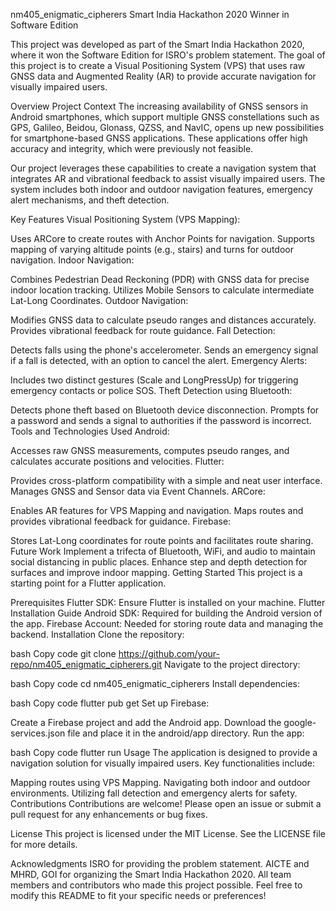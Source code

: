 nm405_enigmatic_cipherers
Smart India Hackathon 2020 Winner in Software Edition

This project was developed as part of the Smart India Hackathon 2020, where it won the Software Edition for ISRO's problem statement. The goal of this project is to create a Visual Positioning System (VPS) that uses raw GNSS data and Augmented Reality (AR) to provide accurate navigation for visually impaired users.

Overview
Project Context
The increasing availability of GNSS sensors in Android smartphones, which support multiple GNSS constellations such as GPS, Galileo, Beidou, Glonass, QZSS, and NavIC, opens up new possibilities for smartphone-based GNSS applications. These applications offer high accuracy and integrity, which were previously not feasible.

Our project leverages these capabilities to create a navigation system that integrates AR and vibrational feedback to assist visually impaired users. The system includes both indoor and outdoor navigation features, emergency alert mechanisms, and theft detection.

Key Features
Visual Positioning System (VPS Mapping):

Uses ARCore to create routes with Anchor Points for navigation.
Supports mapping of varying altitude points (e.g., stairs) and turns for outdoor navigation.
Indoor Navigation:

Combines Pedestrian Dead Reckoning (PDR) with GNSS data for precise indoor location tracking.
Utilizes Mobile Sensors to calculate intermediate Lat-Long Coordinates.
Outdoor Navigation:

Modifies GNSS data to calculate pseudo ranges and distances accurately.
Provides vibrational feedback for route guidance.
Fall Detection:

Detects falls using the phone's accelerometer.
Sends an emergency signal if a fall is detected, with an option to cancel the alert.
Emergency Alerts:

Includes two distinct gestures (Scale and LongPressUp) for triggering emergency contacts or police SOS.
Theft Detection using Bluetooth:

Detects phone theft based on Bluetooth device disconnection.
Prompts for a password and sends a signal to authorities if the password is incorrect.
Tools and Technologies Used
Android:

Accesses raw GNSS measurements, computes pseudo ranges, and calculates accurate positions and velocities.
Flutter:

Provides cross-platform compatibility with a simple and neat user interface.
Manages GNSS and Sensor data via Event Channels.
ARCore:

Enables AR features for VPS Mapping and navigation.
Maps routes and provides vibrational feedback for guidance.
Firebase:

Stores Lat-Long coordinates for route points and facilitates route sharing.
Future Work
Implement a trifecta of Bluetooth, WiFi, and audio to maintain social distancing in public places.
Enhance step and depth detection for surfaces and improve indoor mapping.
Getting Started
This project is a starting point for a Flutter application.

Prerequisites
Flutter SDK: Ensure Flutter is installed on your machine. Flutter Installation Guide
Android SDK: Required for building the Android version of the app.
Firebase Account: Needed for storing route data and managing the backend.
Installation
Clone the repository:

bash
Copy code
git clone https://github.com/your-repo/nm405_enigmatic_cipherers.git
Navigate to the project directory:

bash
Copy code
cd nm405_enigmatic_cipherers
Install dependencies:

bash
Copy code
flutter pub get
Set up Firebase:

Create a Firebase project and add the Android app.
Download the google-services.json file and place it in the android/app directory.
Run the app:

bash
Copy code
flutter run
Usage
The application is designed to provide a navigation solution for visually impaired users. Key functionalities include:

Mapping routes using VPS Mapping.
Navigating both indoor and outdoor environments.
Utilizing fall detection and emergency alerts for safety.
Contributions
Contributions are welcome! Please open an issue or submit a pull request for any enhancements or bug fixes.

License
This project is licensed under the MIT License. See the LICENSE file for more details.

Acknowledgments
ISRO for providing the problem statement.
AICTE and MHRD, GOI for organizing the Smart India Hackathon 2020.
All team members and contributors who made this project possible.
Feel free to modify this README to fit your specific needs or preferences!